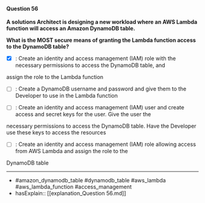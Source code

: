 #### Question  56

**A solutions Architect is designing a new workload where an AWS Lambda function will access an Amazon DynamoDB table.**

**What is the MOST secure means of granting the Lambda function access to the DynamoDB table?**

- [x] :  Create an identity and access management (IAM) role with the necessary permissions to access the DynamoDB table, and

assign the role to the Lambda function

- [ ] :  Create a DynamoDB username and password and give them to the Developer to use in the Lambda function

- [ ] :  Create an identity and access management (IAM) user and create access and secret keys for the user. Give the user the

necessary permissions to access the DynamoDB table. Have the Developer use these keys to access the resources

- [ ] :  Create an identity and access management (IAM) role allowing access from AWS Lambda and assign the role to the

DynamoDB table

----

- #amazon_dynamodb_table #dynamodb_table #aws_lambda #aws_lambda_function #access_management
- hasExplain:: [[explanation_Question  56.md]]
